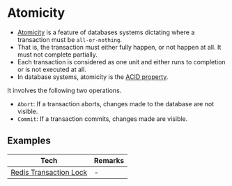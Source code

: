 
# Atomicity
- [Atomicity](https://www.geeksforgeeks.org/acid-properties-in-dbms/) is a feature of databases systems dictating where a transaction must be `all-or-nothing`.
- That is, the transaction must either fully happen, or not happen at all. It must not complete partially.
- Each transaction is considered as one unit and either runs to completion or is not executed at all.
- In database systems, atomicity is the [ACID property](ACIDPropertyTransaction.md).

It involves the following two operations.
- `Abort`: If a transaction aborts, changes made to the database are not visible.
- `Commit`: If a transaction commits, changes made are visible.

## Examples

| Tech                                 | Remarks |
|--------------------------------------|---------|
| [Redis Transaction Lock](../../3_DatabaseComponents/In-Memory-Cache/Redis/Readme.md#atomicity---redis-transaction-lock) | -       |
